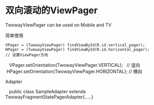 # 双向滚动的ViewPager
TwowayViewPager can be used on Mobile and TV

简单使用

    VPager = (TwowayViewPager) findViewById(R.id.vertical_pager);
    HPager = (TwowayViewPager) findViewById(R.id.horizontal_pager);
    // 设置ViewPager方向
    VPager.setOrientation(TwowayViewPager.VERTICAL);    // 竖向
    HPager.setOrientation(TwowayViewPager.HORIZONTAL);  // 横向

Adapter

    public class SampleAdapter extends TwowayFragmentStatePagerAdapter{.....}
